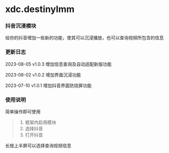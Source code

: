 # xdc.destinyImm
 ### 抖音沉浸模块
给你的抖音增加一些新的功能，使其可以沉浸播放，也可以查询视频所包含的信息

### 更新日志
<p>2023-08-05  v1.0.3 增加信息查询及自动适配新版功能</p>
<p>2023-08-02  v1.0.2 增加界面沉浸功能</p>
<p>2023-07-10  v1.0.1 增加抖音界面防烧屏功能</p>

### 使用说明
简单操作即可使用
> 1. 框架内启用模块
> 2. 选择抖音
> 3. 打开抖音

长按上半屏可以选择查询视频信息
